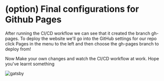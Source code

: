 # (option) Final configurations for Github Pages

After running the CI/CD workflow we can see that it created the branch gh-pages. To deploy the website we'll go into the GitHub settings for our repo click Pages in the menu to the left and then choose the gh-pages branch to deploy from!

Now Make your own changes and watch the CI/CD workflow at work. Hope you've learnt something

![gatsby](./gatsby.png)